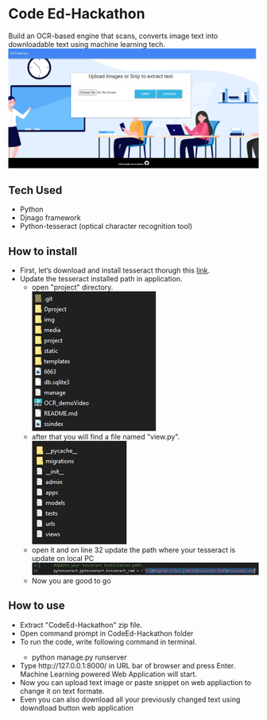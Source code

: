 # Code Ed-Hackathon
Build an OCR-based engine that scans, converts image text into downloadable text using machine learning tech.
![Index](/ssindex.jpg)

## Tech Used
<ul>
  <li>Python</li>
  <li>Djnago framework</li>
  <li>Python-tesseract (optical character recognition tool)</li>
</ul>

## How to install
<ul>
  <li>First, let’s download and install tesseract thorugh this <a href="http://digi.bib.uni-mannheim.de/tesseract/tesseract-ocr-setup-4.00.00dev.exe">link</a>.</li>
  <li>Update the tesseract installed path in application.
    <ul>
      <li>open "project" directory.<br> <img src="img/directory.jpg"></li>
      <li>after that you will find a file named "view.py".<br> <img src="img/projectfolderdirectory.jpg"></li>
      <li>open it and on line 32 update the path where your tesseract is update on local PC<br><img src="img/pathupdate.jpg"></li>
      <li> Now you are good to go</li>
    </ul>
</ul>

## How to use
<ul>
  <li>Extract "CodeEd-Hackathon" zip file.</li>
  <li>Open command prompt in CodeEd-Hackathon folder</li>
  <li>To run the code, write following command in terminal.</li>
    <ul>
      <li>python manage.py runserver</li>
  </ul>
  <li>Type http://127.0.0.1:8000/ in URL bar of browser and press Enter. Machine Learning powered Web Application will start.</li>
  <li>Now you can upload text image or paste snippet on web appliaction to change it on text formate.</li>
  <li>Even you can also download all your previously changed text using downdload button web application</li>
</ul>
  

